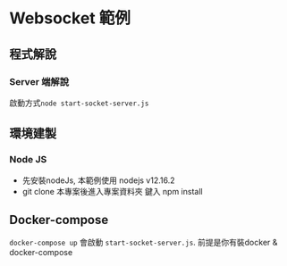 # Websocket 範例

## 程式解說

### Server 端解說

啟動方式```node start-socket-server.js```


## 環境建製

### Node JS
* 先安裝nodeJs, 本範例使用 nodejs v12.16.2
* git clone 本專案後進入專案資料夾 鍵入 npm install


## Docker-compose
```docker-compose up```
會啟動 ```start-socket-server.js```.
前提是你有裝docker & docker-compose